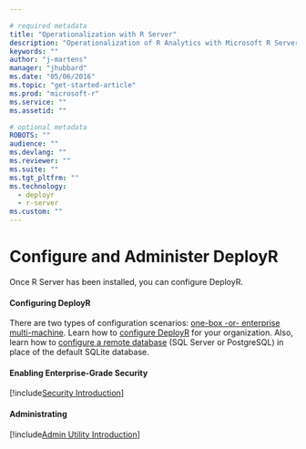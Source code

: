 ```yaml
---

# required metadata
title: "Operationalization with R Server"
description: "Operationalization of R Analytics with Microsoft R Server"
keywords: ""
author: "j-martens"
manager: "jhubbard"
ms.date: "05/06/2016"
ms.topic: "get-started-article"
ms.prod: "microsoft-r"
ms.service: ""
ms.assetid: ""

# optional metadata
ROBOTS: ""
audience: ""
ms.devlang: ""
ms.reviewer: ""
ms.suite: ""
ms.tgt_pltfrm: ""
ms.technology: 
  - deployr
  - r-server
ms.custom: ""
---
```


# Configure and Administer DeployR

Once R Server has been installed, you can configure DeployR.

#### Configuring DeployR

There are two types of configuration scenarios: [one-box -or- enterprise multi-machine](configuration-scenarios.md).  Learn how to [configure DeployR](configuration-initial.md) for your organization. Also, learn how to [configure a remote database](configure-remote-database.md) (SQL Server or PostgreSQL) in place of the default SQLite database. 

#### Enabling Enterprise-Grade Security

[!include[Security Introduction](../includes/o16n/security-intro.md)]

#### Administrating

[!include[Admin Utility Introduction](../includes/o16n/admin-utility-intro.md)]
